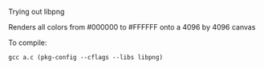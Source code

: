Trying out libpng

Renders all colors from #000000 to #FFFFFF onto a 4096 by 4096 canvas

To compile:
```
gcc a.c (pkg-config --cflags --libs libpng)
```
